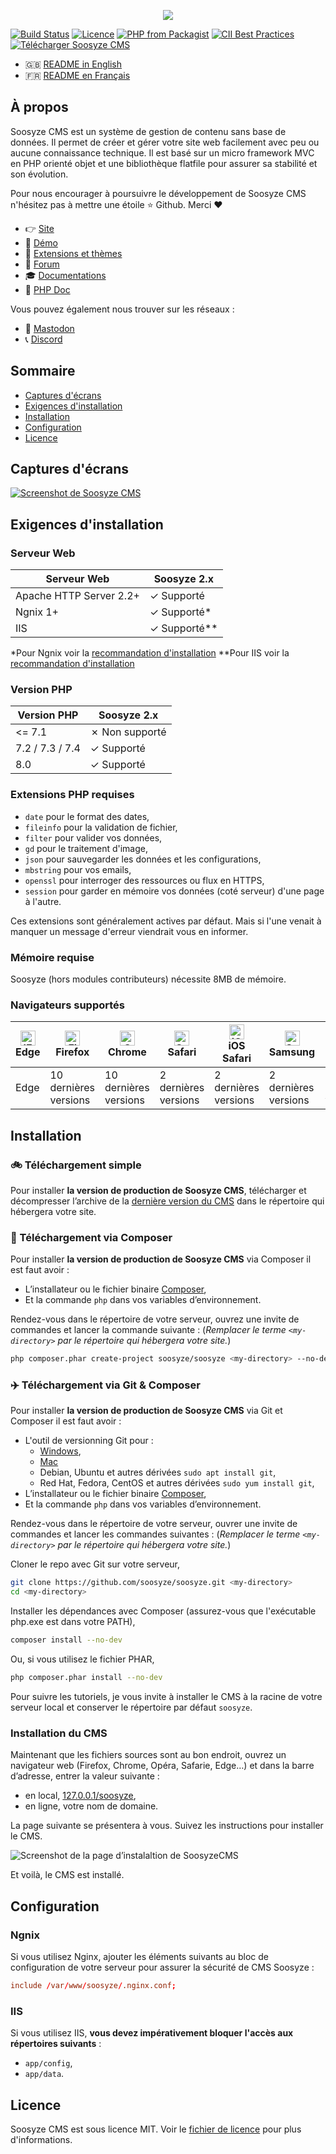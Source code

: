 <p align="center"><a href="https://soosyze.com/" rel="noopener" target="_blank"><img src="https://soosyze.com/assets/files/logo/soosyze-name.png"></a></p>

[![Build Status](https://github.com/soosyze/soosyze/workflows/Tests/badge.svg?branch=master)](https://github.com/soosyze/soosyze/actions?query=branch:master "Tests")
[![Licence](https://img.shields.io/github/license/soosyze/soosyze.svg)](https://github.com/soosyze/soosyze/blob/master/LICENSE "Licence")
[![PHP from Packagist](https://img.shields.io/badge/PHP-%3E%3D5.5-%238892bf)](/README.md#version-php "PHP version 7.2 minimum")
[![CII Best Practices](https://bestpractices.coreinfrastructure.org/projects/4102/badge)](https://bestpractices.coreinfrastructure.org/projects/4102)
[![Télécharger Soosyze CMS](https://img.shields.io/badge/download-releases%20latest-blue.svg)](https://github.com/soosyze/soosyze/releases/latest/download/soosyze.zip "Télécharger Soosyze CMS")

- :gb: [README in English](README.md)
- :fr: [README en Français](README_fr.md)

## À propos

Soosyze CMS est un système de gestion de contenu sans base de données.
Il permet de créer et gérer votre site web facilement avec peu ou aucune connaissance technique.
Il est basé sur un micro framework MVC en PHP orienté objet et une bibliothèque flatfile pour assurer sa stabilité et son évolution.

Pour nous encourager à poursuivre le développement de Soosyze CMS n'hésitez pas à mettre une étoile :star: Github. Merci :heart:

- :point_right: [Site](https://soosyze.com)
- :eyes: [Démo](https://demo.soosyze.com)
- :dizzy: [Extensions et thèmes](https://github.com/soosyze-extension)
- :speech_balloon: [Forum](https://community.soosyze.com)
- :mortar_board: [Documentations](https://github.com/soosyze/documentations)
- :green_book: [PHP Doc](https://api.soosyze.com)

Vous pouvez également nous trouver sur les réseaux :

- :busts_in_silhouette: [Mastodon](https://mamot.fr/@soosyze)
- :telephone_receiver: [Discord](https://discordapp.com/invite/parFfTt)

## Sommaire

- [Captures d'écrans](#captures-décrans)
- [Exigences d'installation](#exigences-dinstallation)
- [Installation](#installation)
- [Configuration](#configuration)
- [Licence](#licence)

## Captures d'écrans

[![Screenshot de Soosyze CMS](https://soosyze.com/assets/files/screen/devices-accueil.png)](https://soosyze.com/#screenshot)

## Exigences d'installation

### Serveur Web

| Serveur Web             | Soosyze 2.x    |
| ----------------------- | -------------- |
| Apache HTTP Server 2.2+ | ✓ Supporté     |
| Ngnix 1+                | ✓ Supporté\*   |
| IIS                     | ✓ Supporté\*\* |

\*Pour Ngnix voir la [recommandation d'installation](#ngnix)
\*\*Pour IIS voir la [recommandation d'installation](#iis)

### Version PHP

| Version PHP     | Soosyze 2.x    |
| --------------- | -------------- |
| <= 7.1          | ✗ Non supporté |
| 7.2 / 7.3 / 7.4 | ✓ Supporté     |
| 8.0             | ✓ Supporté     |

### Extensions PHP requises

- `date` pour le format des dates,
- `fileinfo` pour la validation de fichier,
- `filter` pour valider vos données,
- `gd` pour le traitement d'image,
- `json` pour sauvegarder les données et les configurations,
- `mbstring` pour vos emails,
- `openssl` pour interroger des ressources ou flux en HTTPS,
- `session` pour garder en mémoire vos données (coté serveur) d'une page à l'autre.

Ces extensions sont généralement actives par défaut. Mais si l'une venait à manquer un message d'erreur viendrait vous en informer.

### Mémoire requise

Soosyze (hors modules contributeurs) nécessite 8MB de mémoire.

### Navigateurs supportés

| [<img src="https://raw.githubusercontent.com/alrra/browser-logos/master/src/edge/edge_48x48.png" alt="IE / Edge" width="24px" height="24px" />](http://godban.github.io/browsers-support-badges/)<br/> Edge | [<img src="https://raw.githubusercontent.com/alrra/browser-logos/master/src/firefox/firefox_48x48.png" alt="Firefox" width="24px" height="24px" />](http://godban.github.io/browsers-support-badges/)<br/>Firefox | [<img src="https://raw.githubusercontent.com/alrra/browser-logos/master/src/chrome/chrome_48x48.png" alt="Chrome" width="24px" height="24px" />](http://godban.github.io/browsers-support-badges/)<br/>Chrome | [<img src="https://raw.githubusercontent.com/alrra/browser-logos/master/src/safari/safari_48x48.png" alt="Safari" width="24px" height="24px" />](http://godban.github.io/browsers-support-badges/)<br/>Safari | [<img src="https://raw.githubusercontent.com/alrra/browser-logos/master/src/safari-ios/safari-ios_48x48.png" alt="iOS Safari" width="24px" height="24px" />](http://godban.github.io/browsers-support-badges/)<br/>iOS Safari | [<img src="https://raw.githubusercontent.com/alrra/browser-logos/master/src/samsung-internet/samsung-internet_48x48.png" alt="Samsung" width="24px" height="24px" />](http://godban.github.io/browsers-support-badges/)<br/>Samsung | [<img src="https://raw.githubusercontent.com/alrra/browser-logos/master/src/opera/opera_48x48.png" alt="Opera" width="24px" height="24px" />](http://godban.github.io/browsers-support-badges/)<br/>Opera |
| --------- | --------- | --------- | --------- | --------- | --------- | --------- |
| Edge| 10 dernières versions| 10 dernières versions| 2 dernières versions| 2 dernières versions| 2 dernières versions| 2 dernières versions |

## Installation

### :bike: Téléchargement simple

Pour installer **la version de production de Soosyze CMS**, télécharger et décompresser l’archive de la [dernière version du CMS](https://github.com/soosyze/soosyze/releases/latest/download/soosyze.zip) dans le répertoire qui hébergera votre site.

### :car: Téléchargement via Composer

Pour installer **la version de production de Soosyze CMS** via Composer il est faut avoir :

- L’installateur ou le fichier binaire [Composer](https://getcomposer.org/download/),
- Et la commande `php` dans vos variables d’environnement.

Rendez-vous dans le répertoire de votre serveur, ouvrez une invite de commandes et lancer la commande suivante :
(_Remplacer le terme `<my-directory>` par le répertoire qui hébergera votre site._)

```sh
php composer.phar create-project soosyze/soosyze <my-directory> --no-dev
```

### :airplane: Téléchargement via Git & Composer

Pour installer **la version de production de Soosyze CMS** via Git et Composer il est faut avoir :

- L'outil de versionning Git pour :
  - [Windows](https://gitforwindows.org/),
  - [Mac](http://sourceforge.net/projects/git-osx-installer/)
  - Debian, Ubuntu et autres dérivées `sudo apt install git`,
  - Red Hat, Fedora, CentOS et autres dérivées `sudo yum install git`,
- L’installateur ou le fichier binaire [Composer](https://getcomposer.org/download/),
- Et la commande `php` dans vos variables d’environnement.

Rendez-vous dans le répertoire de votre serveur, ouvrer une invite de commandes et lancer les commandes suivantes :
(_Remplacer le terme `<my-directory>` par le répertoire qui hébergera votre site._)

Cloner le repo avec Git sur votre serveur,

```sh
git clone https://github.com/soosyze/soosyze.git <my-directory>
cd <my-directory>
```

Installer les dépendances avec Composer (assurez-vous que l'exécutable php.exe est dans votre PATH),

```sh
composer install --no-dev
```

Ou, si vous utilisez le fichier PHAR,

```sh
php composer.phar install --no-dev
```

Pour suivre les tutoriels, je vous invite à installer le CMS à la racine de votre serveur local et conserver le répertoire par défaut `soosyze`.

### Installation du CMS

Maintenant que les fichiers sources sont au bon endroit, ouvrez un navigateur web (Firefox, Chrome, Opéra, Safarie, Edge…) et dans la barre d’adresse, entrer la valeur suivante :

- en local, [127.0.0.1/soosyze](http://127.0.0.1/soosyze),
- en ligne, votre nom de domaine.

La page suivante se présentera à vous. Suivez les instructions pour installer le CMS.

![Screenshot de la page d’instalaltion de SoosyzeCMS](https://soosyze.com/assets/files/screen/install-desktop.png)

Et voilà, le CMS est installé.

## Configuration

### Ngnix

Si vous utilisez Nginx, ajouter les éléments suivants au bloc de configuration de votre serveur pour assurer la sécurité de CMS Soosyze :

```conf
include /var/www/soosyze/.nginx.conf;
```

### IIS

Si vous utilisez IIS, **vous devez impérativement bloquer l'accès aux répertoires suivants** :

- `app/config`,
- `app/data`.

## Licence

Soosyze CMS est sous licence MIT. Voir le [fichier de licence](https://github.com/soosyze/soosyze/blob/master/LICENSE) pour plus d'informations.
